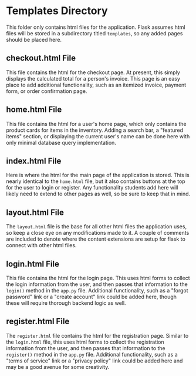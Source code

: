 # Templates Directory

This folder only contains html files for the application. Flask assumes html files will be stored in a subdirectory titled `templates`, so any added pages should be placed here.

## checkout.html File

This file contains the html for the checkout page. At present, this simply displays the calculated total for a person's invoice. This page is an easy place to add additional functionality, such as an itemized invoice, payment form, or order confirmation page.

## home.html File

This file contains the html for a user's home page, which only contains the product cards for items in the inventory. Adding a search bar, a "featured items" section, or displaying the current user's name can be done here with only minimal database query implementation.

## index.html File

Here is where the html for the main page of the application is stored. This is nearly identical to the `home.html` file, but it also contains buttons at the top for the user to login or register. Any functionality students add here will likely need to extend to other pages as well, so be sure to keep that in mind.

## layout.html File

The `layout.html` file is the base for all other html files the application uses, so keep a close eye on any modifications made to it. A couple of comments are included to denote where the content extensions are setup for flask to connect with other html files.

## login.html File

This file contains the html for the login page. This uses html forms to collect the login information from the user, and then passes that information to the `login()` method in the `app.py` file. Additional functionality, such as a "forgot password" link or a "create account" link could be added here, though these will require thorough backend logic as well.

## register.html File

The `register.html` file contains the html for the registration page. Similar to the `login.html` file, this uses html forms to collect the registration information from the user, and then passes that information to the `register()` method in the `app.py` file. Additional functionality, such as a "terms of service" link or a "privacy policy" link could be added here and may be a good avenue for some creativity.
